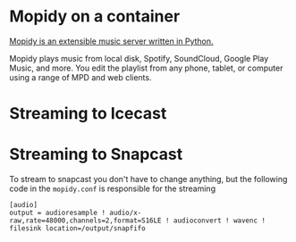 # Mopidy on a container

[Mopidy is an extensible music server written in Python.](https://github.com/mopidy/mopidy)

Mopidy plays music from local disk, Spotify, SoundCloud, Google Play Music, and more. You edit the playlist from any phone, tablet, or computer using a range of MPD and web clients.

# Streaming to Icecast

# Streaming to Snapcast

To stream to snapcast you don't have to change anything, but the following code in the `mopidy.conf` is responsible for the streaming

```
[audio]
output = audioresample ! audio/x-raw,rate=48000,channels=2,format=S16LE ! audioconvert ! wavenc ! filesink location=/output/snapfifo
```

